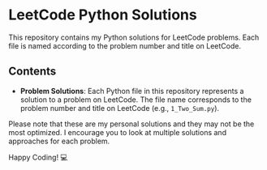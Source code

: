 # LeetCode Python Solutions

This repository contains my Python solutions for LeetCode problems. Each file is named according to the problem number and title on LeetCode.

## Contents

- **Problem Solutions**: Each Python file in this repository represents a solution to a problem on LeetCode. The file name corresponds to the problem number and title on LeetCode (e.g., `1_Two_Sum.py`).

Please note that these are my personal solutions and they may not be the most optimized. I encourage you to look at multiple solutions and approaches for each problem.

Happy Coding! 💻
